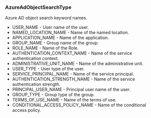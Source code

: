 ### AzureAdObjectSearchType
Azure AD object search keyword names.

- USER_NAME - User name of the user.
- NAMED_LOCATION_NAME - Name of the named location.
- APPLICATION_NAME - Name of the application.
- GROUP_NAME - Group name of the group.
- ROLE_NAME - Name of the Role.
- AUTHENTICATION_CONTEXT_NAME - Name of the service authentication context.
- ADMINISTRATIVE_UNIT_NAME - Name of the administrative unit.
- USER_TYPE - User type of the user.
- SERVICE_PRINCIPAL_NAME - Name of the service principal.
- AUTHENTICATION_STRENGTH_NAME - Name of the service authentication strength.
- PRINCIPAL_USER_NAME - Principal user name of the user.
- GROUP_TYPE - Group type of the group.
- TERMS_OF_USE_NAME - Name of the terms of use.
- CONDITIONAL_ACCESS_POLICY_NAME - Name of the conditional access policy.
